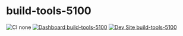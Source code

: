 # build-tools-5100

![CI none](https://img.shields.io/badge/ci-none-orange.svg)
[![Dashboard build-tools-5100](https://img.shields.io/badge/dashboard-build_tools_5100-yellow.svg)](https://dashboard.pantheon.io/sites/3dc435fa-81d7-4bdd-a3d0-e84a3ae97bf8#dev/code)
[![Dev Site build-tools-5100](https://img.shields.io/badge/site-build_tools_5100-blue.svg)](http://dev-build-tools-5100.pantheonsite.io/)